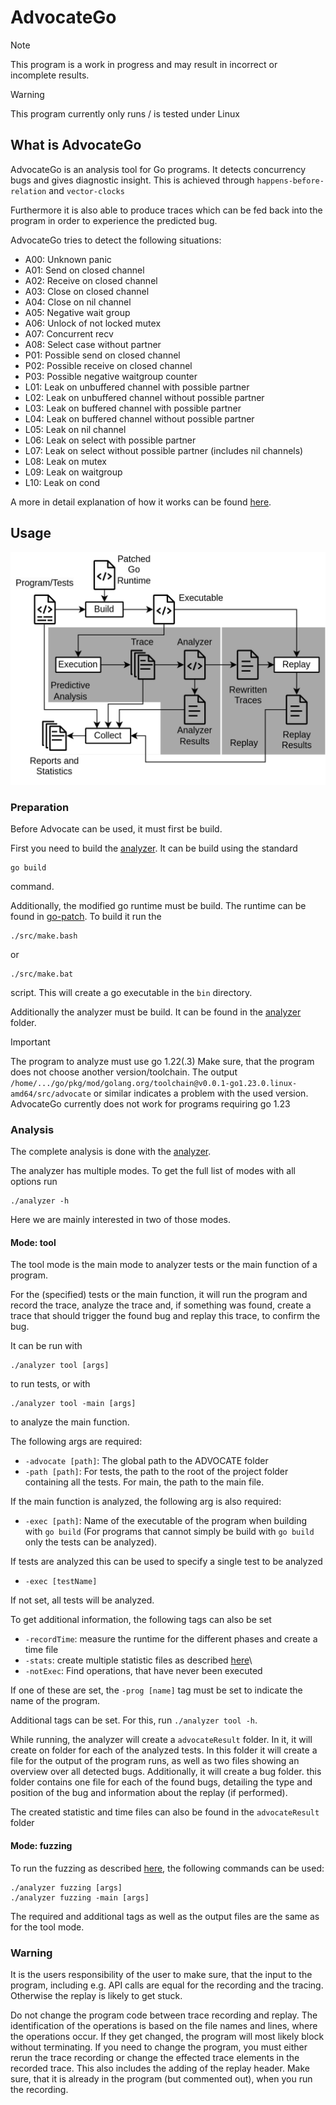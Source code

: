 # AdvocateGo
> [!NOTE]
> This program is a work in progress and may result in incorrect or incomplete results.

> [!WARNING]
> This program currently only runs / is tested under Linux

## What is AdvocateGo
AdvocateGo is an analysis tool for Go programs.
It detects concurrency bugs and gives  diagnostic insight.
This is achieved through `happens-before-relation` and `vector-clocks`

Furthermore it is also able to produce traces which can be fed back into the program in order to experience the predicted bug.

AdvocateGo tries to detect the following situations:
- A00: Unknown panic
- A01: Send on closed channel
- A02: Receive on closed channel
- A03: Close on closed channel
- A04: Close on nil channel
- A05: Negative wait group
- A06: Unlock of not locked mutex
- A07: Concurrent recv
- A08: Select case without partner
- P01: Possible send on closed channel
- P02: Possible receive on closed channel
- P03: Possible negative waitgroup counter
- L01: Leak on unbuffered channel with possible partner
- L02: Leak on unbuffered channel without possible partner
- L03: Leak on buffered channel with possible partner
- L04: Leak on buffered channel without possible partner
- L05: Leak on nil channel
- L06: Leak on select with possible partner
- L07: Leak on select without possible partner (includes nil channels)
- L08: Leak on mutex
- L09: Leak on waitgroup
- L10: Leak on cond

A more in detail explanation of how it works can be found [here](./doc/Analysis.md).
## Usage
![Flowchart of AdvocateGoProcess](doc/img/architecture.png "Architecture")


### Preparation
Before Advocate can be used, it must first be build.

First you need to build the [analyzer](analyzer).
It can be build using the standard
```shell
go build
```
command.


Additionally, the modified go runtime must be build. The runtime can be found in [go-patch](go-patch).
To build it run the
```shell
./src/make.bash
```
or
```shell
./src/make.bat
```
script. This will create a go executable in the `bin` directory.

Additionally the analyzer must be build. It can be found in the [analyzer](analyzer) folder.

> [!IMPORTANT]
> The program to analyze must use go 1.22(.3)
> Make sure, that the program does not choose another version/toolchain. The output `/home/.../go/pkg/mod/golang.org/toolchain@v0.0.1-go1.23.0.linux-amd64/src/advocate` or similar indicates a problem with the used version.
> AdvocateGo currently does not work for programs requiring go 1.23


### Analysis

The complete analysis is done with the [analyzer](analyzer).

The analyzer has multiple modes. To get the full list of modes with all options run
```shell
./analyzer -h
```

Here we are mainly interested in two of those modes.

#### Mode: tool
The tool mode is the main mode to analyzer tests or the main function of a
program.

For the (specified) tests or the main function, it will run the program and
record the trace, analyze the trace and, if something was found,
create a trace that should trigger the found bug and replay this trace,
to confirm the bug.

It can be run with
```shell
./analyzer tool [args]
```
to run tests, or with
```shell
./analyzer tool -main [args]
```
to analyze the main function.

The following args are required:

- `-advocate [path]`: The global path to the ADVOCATE folder
- `-path [path]`: For tests, the path to the root of the project folder containing all the tests. For main, the path to the main file.

If the main function is analyzed, the following arg is also required:

- `-exec [path]`: Name of the executable of the program when building with `go build` (For programs that cannot simply be build with `go build` only the tests can be analyzed).

If tests are analyzed this can be used to specify a single test to be analyzed

- `-exec [testName]`

If not set, all tests will be analyzed.

To get additional information, the following tags can also be set

- `-recordTime`: measure the runtime for the different phases and create a time file
- `-stats`: create multiple statistic files as described [here](doc/Statistics.md)\
- `-notExec`: Find operations, that have never been executed

If one of these are set, the `-prog [name]` tag must be set to indicate the name of the program.

Additional tags can be set. For this, run `./analyzer tool -h`.

While running, the analyzer will create a `advocateResult` folder. In it, it will create on
folder for each of the analyzed tests. In this folder it will create a file
for the output of the program runs, as well as two files showing an
overview over all detected bugs. Additionally, it will create a bug folder.
this folder contains one file for each of the found bugs, detailing the
type and position of the bug and information about the replay (if performed).

The created statistic and time files can also be found in the `advocateResult` folder

#### Mode: fuzzing
To run the fuzzing as described [here](doc/Fuzzing.md), the following commands can be used:

```shell
./analyzer fuzzing [args]
./analyzer fuzzing -main [args]
```

The required and additional tags as well as the output files are the same as for the tool mode.

### Warning
It is the users responsibility of the user to make sure, that the input to
the program, including e.g. API calls are equal for the recording and the
tracing. Otherwise the replay is likely to get stuck.

Do not change the program code between trace recording and replay. The identification of the operations is based on the file names and lines, where the operations occur. If they get changed, the program will most likely block without terminating. If you need to change the program, you must either rerun the trace recording or change the effected trace elements in the recorded trace.
This also includes the adding of the replay header. Make sure, that it is already in the program (but commented out), when you run the recording.

